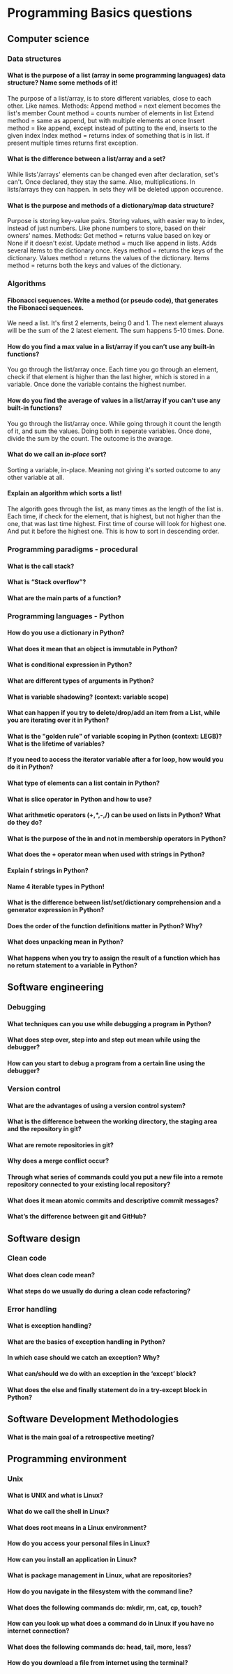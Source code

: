 # Programming Basics questions

## Computer science

### Data structures

#### What is the purpose of a list (array in some programming languages) data structure? Name some methods of it!
The purpose of a list/array, is to store different variables, close to each other. Like names.
Methods:
Append method = next element becomes the list's member
Count method = counts number of elements in list
Extend method = same as append, but with multiple elements at once
Insert method = like append, except instead of putting to the end, inserts to the given index
Index method = returns index of something that is in list. if present multiple times returns first exception.
#### What is the difference between a list/array and a set?
While lists'/arrays' elements can be changed even after declaration, set's can't. Once declared, they stay the same. Also, multiplications. In lists/arrays they can happen. In sets they will be deleted uppon occurence.
#### What is the purpose and methods of a dictionary/map data structure?
Purpose is storing key-value pairs. Storing values, with easier way to index, instead of just numbers. Like phone numbers to store, based on their owners' names.
Methods:
Get method = returns value based on key or None if it doesn't exist.
Update method = much like append in lists. Adds several items to the dictionary once.
Keys method = returns the keys of the dictionary.
Values method =  returns the values of the dictionary.
Items method = returns both the keys and values of the dictionary.
### Algorithms

#### Fibonacci sequences. Write a method (or pseudo code), that generates the Fibonacci sequences.
We need a list. It's first 2 elements, being 0 and 1. The next element always will be the sum of the 2 latest element. The sum happens 5-10 times. Done.
#### How do you find a max value in a list/array if you can’t use any built-in functions?
You go through the list/array once. Each time you go through an element, check if that element is higher than the last higher, which is stored in a variable. Once done the variable contains the highest number.
#### How do you find the average of values in a list/array if you can’t use any built-in functions?
You go through the list/array once. While going through it count the length of it, and sum the values. Doing both in seperate variables. Once done, divide the sum by the count. The outcome is the avarage.
#### What do we call an *in-place* sort?
Sorting a variable, in-place. Meaning not giving it's sorted outcome to any other variable at all.
#### Explain an algorithm which sorts a list!
The algorith goes through the list, as many times as the length of the list is. Each time, if check for the element, that is highest, but not higher than the one, that was last time highest. First time of course will look for highest one. And put it before the highest one. This is how to sort in descending order.
### Programming paradigms - procedural

#### What is the call stack?
#### What is “Stack overflow”?
#### What are the main parts of a function?

### Programming languages - Python  
#### How do you use a dictionary in Python?
#### What does it mean that an object is immutable in Python?
#### What is conditional expression in Python?
#### What are different types of arguments in Python?
#### What is variable shadowing? (context: variable scope)
#### What can happen if you try to delete/drop/add an item from a List, while you are iterating over it in Python?
#### What is the "golden rule" of variable scoping in Python (context: LEGB)? What is the lifetime of variables?
#### If you need to access the iterator variable after a for loop, how would you do it in Python?
#### What type of elements can a list contain in Python?
#### What is slice operator in Python and how to use?
#### What arithmetic operators (+,*,-,/) can be used on lists in Python? What do they do?
#### What is the purpose of the in and not in membership operators in Python?
#### What does the + operator mean when used with strings in Python?
#### Explain f strings in Python?
#### Name 4 iterable types in Python!
#### What is the difference between list/set/dictionary comprehension and a generator expression in Python?
#### Does the order of the function definitions matter in Python? Why?
#### What does unpacking mean in Python?
#### What happens when you try to assign the result of a function which has no return statement to a variable in Python?

## Software engineering

### Debugging

#### What techniques can you use while debugging a program in Python?
#### What does step over, step into and step out mean while using the debugger?
#### How can you start to debug a program from a certain line using the debugger?

### Version control

#### What are the advantages of using a version control system?
#### What is the difference between the working directory, the staging area and the repository in git?
#### What are remote repositories in git?
#### Why does a merge conflict occur?
#### Through what series of commands could you put a new file into a remote repository connected to your existing local repository?
#### What does it mean atomic commits and descriptive commit messages?
#### What’s the difference between git and GitHub?

## Software design

### Clean code

#### What does clean code mean?
#### What steps do we usually do during a clean code refactoring?

### Error handling

#### What is exception handling?
#### What are the basics of exception handling in Python?
#### In which case should we catch an exception? Why?
#### What can/should we do with an exception in the ‘except’ block?
#### What does the else and finally statement do in a try-except block in Python?

## Software Development Methodologies

#### What is the main goal of a retrospective meeting?

## Programming environment

### Unix

#### What is UNIX and what is Linux?
#### What do we call the shell in Linux?
#### What does root means in a Linux environment?
#### How do you access your personal files in Linux?
#### How can you install an application in Linux?
#### What is package management in Linux, what are repositories?
#### How do you navigate in the filesystem with the command line?
#### What does the following commands do: mkdir, rm, cat, cp, touch?
#### How can you look up what does a command do in Linux if you have no internet connection?
#### What does the following commands do: head, tail, more, less?
#### How do you download a file from internet using the terminal?
